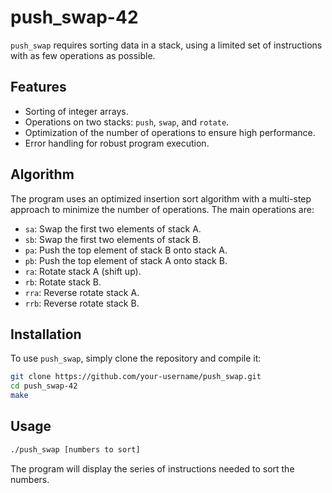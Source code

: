 # push_swap-42

`push_swap` requires sorting data in a stack, using a limited set of instructions with as few operations as possible.

## Features

- Sorting of integer arrays.
- Operations on two stacks: `push`, `swap`, and `rotate`.
- Optimization of the number of operations to ensure high performance.
- Error handling for robust program execution.

## Algorithm

The program uses an optimized insertion sort algorithm with a multi-step approach to minimize the number of operations. The main operations are:

- `sa`: Swap the first two elements of stack A.
- `sb`: Swap the first two elements of stack B.
- `pa`: Push the top element of stack B onto stack A.
- `pb`: Push the top element of stack A onto stack B.
- `ra`: Rotate stack A (shift up).
- `rb`: Rotate stack B.
- `rra`: Reverse rotate stack A.
- `rrb`: Reverse rotate stack B.

## Installation

To use `push_swap`, simply clone the repository and compile it:
   ```bash
   git clone https://github.com/your-username/push_swap.git
   cd push_swap-42
   make
   ```

## Usage

```bash
./push_swap [numbers to sort]
```
The program will display the series of instructions needed to sort the numbers.
